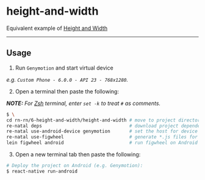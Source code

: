 height-and-width
================

Equivalent example of [Height and Width]

-------------------------------------------------------------------------------

Usage
-----

1. Run `Genymotion` and start virtual device

  _e.g. `Custom Phone - 6.0.0 - API 23 - 768x1280`._

2. Open a terminal then paste the following:

  _**NOTE:** For [Zsh] terminal, enter `set -k` to treat `#` as comments._

  ``` bash
  $ \
  cd rn-rn/6-height-and-width/height-and-width # move to project directory
  re-natal deps                                # download project dependencies
  re-natal use-android-device genymotion       # set the host for device type
  re-natal use-figwheel                        # generate *.js files for figwheel
  lein figwheel android                        # run figwheel on Android device (e.g. Genymotion)
  ```

3. Open a new terminal tab then paste the following:

  ``` bash
  # Deploy the project on Android (e.g. Genymotion):
  $ react-native run-android
  ```

[Height and Width]: https://facebook.github.io/react-native/docs/height-and-width.html
[Zsh]: http://www.zsh.org
